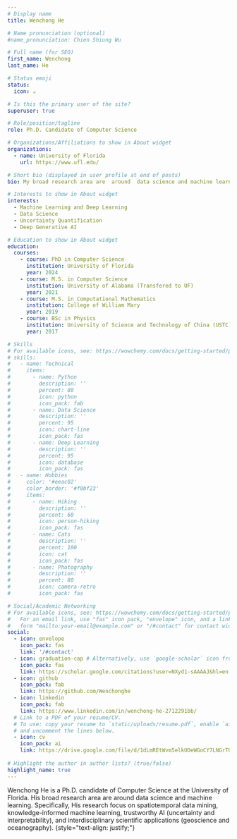 ```yaml
---
# Display name
title: Wenchong He

# Name pronunciation (optional)
#name_pronunciation: Chien Shiung Wu

# Full name (for SEO)
first_name: Wenchong
last_name: He

# Status emoji
status:
  icon: ☕️

# Is this the primary user of the site?
superuser: true

# Role/position/tagline
role: Ph.D. Candidate of Computer Science

# Organizations/Affiliations to show in About widget
organizations:
  - name: University of Florida
    url: https://www.ufl.edu/

# Short bio (displayed in user profile at end of posts)
bio: My broad research area are  around  data science and machine learning. Specifically, my research focus on  spatiotemporal data mining,  knowledge-informed machine learning, trustworthy AI (uncertainty and interpretability), and interdisciplinary scientific applications (geoscience and oceanography).

# Interests to show in About widget
interests:
  - Machine Learning and Deep Learning 
  - Data Science
  - Uncertainty Quantification
  - Deep Generative AI

# Education to show in About widget
education:
  courses:
    - course: PhD in Computer Science
      institution: University of Florida
      year: 2024
    - course: M.S. in Computer Science
      institution: University of Alabama (Transfered to UF)
      year: 2021
    - course: M.S. in Computational Mathematics
      institution: College of William Mary
      year: 2019
    - course: BSc in Physics
      institution: University of Science and Technology of China (USTC)
      year: 2017

# Skills
# For available icons, see: https://wowchemy.com/docs/getting-started/page-builder/#icons
# skills:
#   - name: Technical
#     items:
#       - name: Python
#         description: ''
#         percent: 80
#         icon: python
#         icon_pack: fab
#       - name: Data Science
#         description: ''
#         percent: 95
#         icon: chart-line
#         icon_pack: fas
#       - name: Deep Learning
#         description: ''
#         percent: 95
#         icon: database
#         icon_pack: fas
#   - name: Hobbies
#     color: '#eeac02'
#     color_border: '#f0bf23'
#     items:
#       - name: Hiking
#         description: ''
#         percent: 60
#         icon: person-hiking
#         icon_pack: fas
#       - name: Cats
#         description: ''
#         percent: 100
#         icon: cat
#         icon_pack: fas
#       - name: Photography
#         description: ''
#         percent: 80
#         icon: camera-retro
#         icon_pack: fas

# Social/Academic Networking
# For available icons, see: https://wowchemy.com/docs/getting-started/page-builder/#icons
#   For an email link, use "fas" icon pack, "envelope" icon, and a link in the
#   form "mailto:your-email@example.com" or "/#contact" for contact widget.
social:
  - icon: envelope
    icon_pack: fas
    link: '/#contact'
  - icon: graduation-cap # Alternatively, use `google-scholar` icon from `ai` icon pack
    icon_pack: fas
    link: https://scholar.google.com/citations?user=NXyd1-sAAAAJ&hl=en
  - icon: github
    icon_pack: fab
    link: https://github.com/Wenchonghe
  - icon: linkedin
    icon_pack: fab
    link: https://www.linkedin.com/in/wenchong-he-2712291bb/
  # Link to a PDF of your resume/CV.
  # To use: copy your resume to `static/uploads/resume.pdf`, enable `ai` icons in `params.yaml`,
  # and uncomment the lines below.
  - icon: cv
    icon_pack: ai
    link: https://drive.google.com/file/d/1dLmREtWvm5elkUOeWGoCY7LNGrTUH5TZ/view?usp=sharing
    
# Highlight the author in author lists? (true/false)
highlight_name: true 
---
```


Wenchong He is a Ph.D. candidate of Computer Science at the University of Florida. His broad research area are  around  data science and machine learning. Specifically, His research focus on  spatiotemporal data mining,  knowledge-informed machine learning, trustworthy AI (uncertainty and interpretability), and interdisciplinary scientific applications (geoscience and oceanography).
{style="text-align: justify;"}
